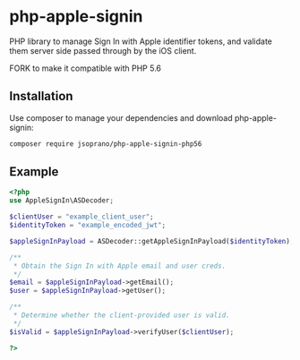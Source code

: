 php-apple-signin
=======
PHP library to manage Sign In with Apple identifier tokens, and validate them server side passed through by the iOS client.

FORK to make it compatible with PHP 5.6

Installation
------------

Use composer to manage your dependencies and download php-apple-signin:

```bash
composer require jsoprano/php-apple-signin-php56
```

Example
-------
```php
<?php
use AppleSignIn\ASDecoder;

$clientUser = "example_client_user";
$identityToken = "example_encoded_jwt";

$appleSignInPayload = ASDecoder::getAppleSignInPayload($identityToken);

/**
 * Obtain the Sign In with Apple email and user creds.
 */
$email = $appleSignInPayload->getEmail();
$user = $appleSignInPayload->getUser();

/**
 * Determine whether the client-provided user is valid.
 */
$isValid = $appleSignInPayload->verifyUser($clientUser);

?>
```
